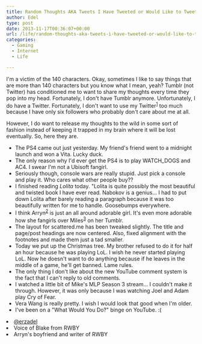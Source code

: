```yaml
---
title: Random Thoughts AKA Tweets I Have Tweeted or Would Like to Tweet
author: Edel
type: post
date: 2013-11-17T00:36:07+00:00
url: /life/random-thoughts-aka-tweets-i-have-tweeted-or-would-like-to-tweet/
categories:
  - Gaming
  - Internet
  - Life

---
```

I'm a victim of the 140 characters. Okay, sometimes I like to say things that are more than 140 characters but you know what I mean, yeah? Tumblr (not Twitter) has conditioned me to want to share my thoughts every time they pop into my head. Fortunately, I don't have Tumblr anymore. Unfortunately, I do have a Twitter. Fortunately, I don't want to use my Twitter<sup class="footnote"><a href="#foot_ajs-fn-id_1-177" id="back_ajs-fn-id_1-177">1</a></sup> too much because I have only six followers who probably don't care about me at all.

However, I do want to release my thoughts to the wild in some sort of fashion instead of keeping it trapped in my brain where it will be lost eventually. So, here they are.

  * The PS4 came out just yesterday. My friend's friend went to a midnight launch and won a Vita. Lucky duck.
  * The only reason why I'd ever get the PS4 is to play WATCH_DOGS and AC4. I swear I'm not a Ubisoft fangirl.
  * Seriously though, console wars are really stupid. Just pick a console and play it. Who cares what other people buy??
  * I finished reading _Lolita_ today. "Lolita is quite possibly the most beautiful and twisted book I have ever read. Nabokov is a genius&#8230; I had to put down Lolita after barely reading a paragraph because it was too beautifully written for me to handle. Goosebumps everywhere.
  * I think Arryn<sup class="footnote"><a href="#foot_ajs-fn-id_2-177" id="back_ajs-fn-id_2-177">2</a></sup> is just an all around adorable girl. It's even more adorable how she fangirls over Miles<sup class="footnote"><a href="#foot_ajs-fn-id_3-177" id="back_ajs-fn-id_3-177">3</a></sup> on her Tumblr.
  * The layout for scattered.me has been tweaked slightly. The title and page/post headings are now centered. Also, fixed alignment with the footnotes and made them just a tad smaller.
  * Today we put up the Christmas tree. My brother refused to do it for half an hour because he was playing LoL. I wish he never started playing LoL. Now he doesn't want to do anything because if he leaves in the middle of a game, he'll get banned. Lame rules.
  * The only thing I don't like about the new YouTube comment system is the fact that I can't reply to old comments.
  * I watched a little bit of Mike's MLP Season 3 stream&#8230; I couldn't make it through. However, it was only because I was watching Joel and Adam play Cry of Fear.
  * Vera Wang is really pretty. I wish I would look that good when I'm older.
  * I've been on a "What Would You Do?" binge on YouTube. :(


  <li>
    <a id="foot_ajs-fn-id_1-177"></a><a href="http://twitter.com/erzadel">@erzadel</a>&nbsp;&nbsp;<a class="ajs-back-link" href="#back_ajs-fn-id_1-177"></a>
  </li>
  <li>
    <a id="foot_ajs-fn-id_2-177"></a>Voice of Blake from RWBY&nbsp;&nbsp;<a class="ajs-back-link" href="#back_ajs-fn-id_2-177"></a>
  </li>
  <li>
    <a id="foot_ajs-fn-id_3-177"></a>Arryn's boyfriend and writer of RWBY&nbsp;&nbsp;<a class="ajs-back-link" href="#back_ajs-fn-id_3-177"></a>
  </li>


<div id="ajs-fn-id_1-177" style="display:none;margin:0;" class="ajs-footnote-popup">
  <div>
    <a href="http://twitter.com/erzadel">@erzadel</a>
  </div>
</div>

<div id="ajs-fn-id_2-177" style="display:none;margin:0;" class="ajs-footnote-popup">
  <div>
    Voice of Blake from RWBY
  </div>
</div>

<div id="ajs-fn-id_3-177" style="display:none;margin:0;" class="ajs-footnote-popup">
  <div>
    Arryn's boyfriend and writer of RWBY
  </div>
</div>